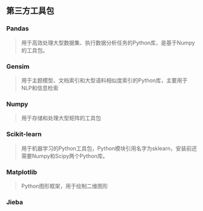 ## 第三方工具包

### Pandas

> 用于高效处理大型数据集、执行数据分析任务的Python库，是基于Numpy的工具包。

### Gensim

> 用于主题模型、文档索引和大型语料相似度索引的Python库，主要用于NLP和信息检索

### Numpy

> 用于存储和处理大型矩阵的工具包

### Scikit-learn

> 用于机器学习的Python工具包，Python模块引用名字为sklearn，安装前还需要Numpy和Scipy两个Python库。

### Matplotlib

> Python图形框架，用于绘制二维图形

### Jieba